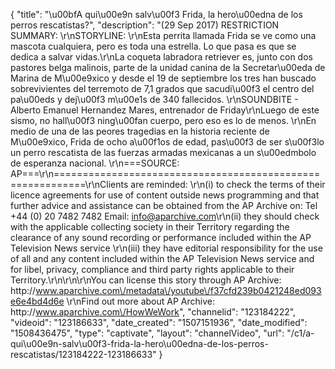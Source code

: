 {
    "title": "\u00bfA qui\u00e9n salv\u00f3 Frida, la hero\u00edna de los perros rescatistas?",
    "description": "(29 Sep 2017) RESTRICTION SUMMARY: \r\nSTORYLINE: \r\nEsta perrita llamada Frida se ve como una mascota cualquiera, pero es toda una estrella. Lo que pasa es que se dedica a salvar vidas.\r\nLa coqueta labradora retriever es, junto con dos pastores belga malinois, parte de la unidad canina de la Secretar\u00eda de Marina de M\u00e9xico y desde el 19 de septiembre los tres han buscado sobrevivientes del terremoto de 7,1 grados que sacudi\u00f3 el centro del pa\u00eds y dej\u00f3 m\u00e1s de 340 fallecidos. \r\nSOUNDBITE - Alberto Emanuel Hernandez Mares, entrenador de Friday\r\nLuego de este sismo, no hall\u00f3 ning\u00fan cuerpo, pero eso es lo de menos. \r\nEn medio de una de las peores tragedias en la historia reciente de M\u00e9xico, Frida de ocho a\u00f1os de edad, pas\u00f3 de ser s\u00f3lo un perro rescatista de las fuerzas armadas mexicanas a un s\u00edmbolo de esperanza nacional. \r\n===SOURCE: AP===\r\n===========================================================\r\nClients are reminded: \r\n(i) to check the terms of their licence agreements for use of content outside news programming and that further advice and assistance can be obtained from the AP Archive on: Tel +44 (0) 20 7482 7482 Email: info@aparchive.com\r\n(ii) they should check with the applicable collecting society in their Territory regarding the clearance of any sound recording or performance included within the AP Television News service \r\n(iii) they have editorial responsibility for the use of all and any content included within the AP Television News service and for libel, privacy, compliance and third party rights applicable to their Territory.\r\n\r\n\r\nYou can license this story through AP Archive: http:\/\/www.aparchive.com\/metadata\/youtube\/f37cfd239b0421248ed093e6e4bd4d6e \r\nFind out more about AP Archive: http:\/\/www.aparchive.com\/HowWeWork",
    "channelid": "123184222",
    "videoid": "123186633",
    "date_created": "1507151936",
    "date_modified": "1508436475",
    "type": "captivate",
    "layout": "channelVideo",
    "url": "\/c1\/a-qui\u00e9n-salv\u00f3-frida-la-hero\u00edna-de-los-perros-rescatistas\/123184222-123186633"
}
